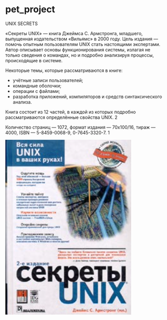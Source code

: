 # pet_project
UNIX SECRETS

«Секреты UNIX» — книга Джеймса С. Армстронга, младшего, выпущенная издательством «Вильямс» в 2000 году. 
Цель издания — помочь опытным пользователям UNIX стать настоящими экспертами. Автор описывает основы функционирования системы, излагая не только сведения о командах, но и подробно анализируя процессы, происходящие в системе.

Некоторые темы, которые рассматриваются в книге:

- учётные записи пользователей;
- командные оболочки;
- операции с файлами;
- разработка приложений, компиляторов и средств синтаксического анализа.

Книга состоит из 12 частей, в каждой из которых подробно рассматриваются определённые свойства UNIX.  2


Количество страниц — 1072, формат издания — 70x100/16, тираж — 4000, ISBN — 5-8459-0068-9, 0-7645-3320-7. 1

![Armstrong UNIX](src/images/cover.png)

